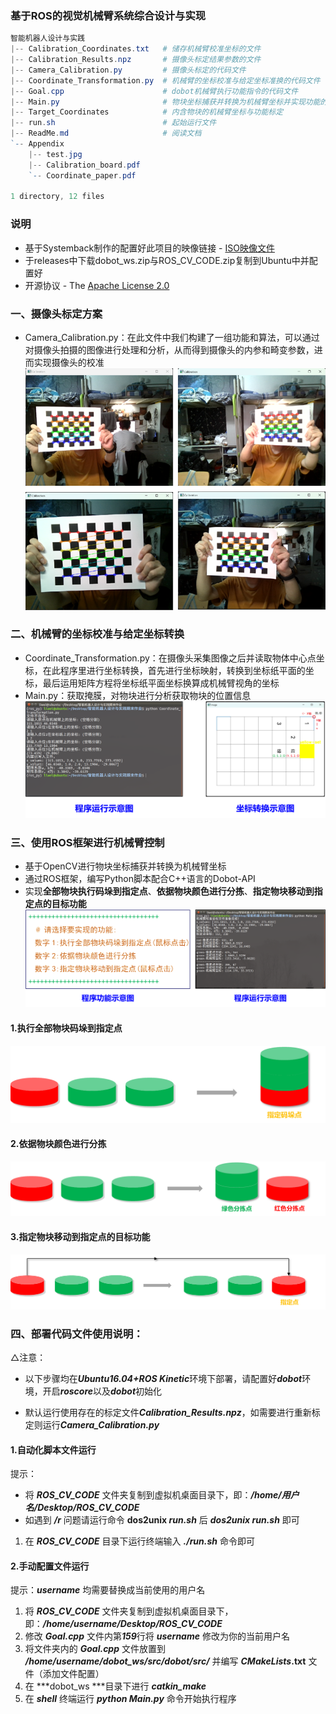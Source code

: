 ### 基于ROS的视觉机械臂系统综合设计与实现

``` powershell
智能机器人设计与实践
|-- Calibration_Coordinates.txt   # 储存机械臂校准坐标的文件
|-- Calibration_Results.npz       # 摄像头标定结果参数的文件
|-- Camera_Calibration.py         # 摄像头标定的代码文件
|-- Coordinate_Transformation.py  # 机械臂的坐标校准与给定坐标准换的代码文件
|-- Goal.cpp                      # dobot机械臂执行功能指令的代码文件
|-- Main.py                       # 物块坐标捕获并转换为机械臂坐标并实现功能的代码文件
|-- Target_Coordinates            # 内含物块的机械臂坐标与功能标定
|-- run.sh                        # 起始运行文件
|-- ReadMe.md                     # 阅读文档
`-- Appendix
    |-- test.jpg
    |-- Calibration_board.pdf
    `-- Coordinate_paper.pdf

1 directory, 12 files
```
### 说明
- 基于Systemback制作的配置好此项目的映像链接 - [ISO映像文件](https://www.123pan.com/s/WqsiVv-sPVGh.html/)
- 于releases中下载dobot_ws.zip与ROS_CV_CODE.zip复制到Ubuntu中并配置好
- 开源协议 - The [Apache License 2.0](LICENSE)

### 一、摄像头标定方案
- Camera_Calibration.py：在此文件中我们构建了一组功能和算法，可以通过对摄像头拍摄的图像进行处理和分析，从而得到摄像头的内参和畸变参数，进而实现摄像头的校准
![Alt text](Appendix/image.png)

### 二、机械臂的坐标校准与给定坐标转换
- Coordinate_Transformation.py：在摄像头采集图像之后并读取物体中心点坐标，在此程序里进行坐标转换，首先进行坐标映射，转换到坐标纸平面的坐标，最后运用矩阵方程将坐标纸平面坐标换算成机械臂视角的坐标
- Main.py：获取掩膜，对物块进行分析获取物块的位置信息
![Alt text](Appendix/image-3.png)

### 三、使用ROS框架进行机械臂控制
- 基于OpenCV进行物块坐标捕获并转换为机械臂坐标
- 通过ROS框架，编写Python脚本配合C++语言的Dobot-API
- 实现**全部物块执行码垛到指定点**、**依据物块颜色进行分拣**、**指定物块移动到指定点的目标功能**
![Alt text](Appendix/image-2.png)

#### 1.执行全部物块码垛到指定点
![Alt text](Appendix/image-4.png)
#### 2.依据物块颜色进行分拣
![Alt text](Appendix/image-5.png)
#### 3.指定物块移动到指定点的目标功能
![Alt text](Appendix/image-6.png)

### 四、部署代码文件使用说明：

△注意：

- 以下步骤均在***Ubuntu16.04+ROS Kinetic***环境下部署，请配置好***dobot***环境，开启***roscore***以及***dobot***初始化

- 默认运行使用存在的标定文件***Calibration_Results.npz***，如需要进行重新标定则运行***Camera_Calibration.py***

  

#### 1.自动化脚本文件运行

提示：

- 将 ***ROS_CV_CODE*** 文件夹复制到虚拟机桌面目录下，即：***/home/用户名/Desktop/ROS_CV_CODE***
- 如遇到 ***/r*** 问题请运行命令 **dos2unix *run.sh*** 后 ***dos2unix run.sh*** 即可

1. 在 ***ROS_CV_CODE*** 目录下运行终端输入 ***./run.sh*** 命令即可

   

#### 2.手动配置文件运行

提示：***username*** 均需要替换成当前使用的用户名

1. 将 ***ROS_CV_CODE*** 文件夹复制到虚拟机桌面目录下，即：***/home/username/Desktop/ROS_CV_CODE***
2. 修改 ***Goal.cpp*** 文件内第***159***行将 ***username*** 修改为你的当前用户名
3. 将文件夹内的 ***Goal.cpp*** 文件放置到 ***/home/username/dobot_ws/src/dobot/src/*** 并编写 ***CMakeLists*.txt** 文件（添加文件配置）
4. 在 ***dobot_ws ***目录下进行 ***catkin_make***
5. 在 ***shell*** 终端运行 ***python Main.py*** 命令开始执行程序

